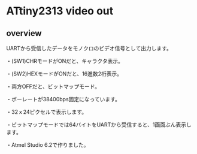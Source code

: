 # ATtiny2313 video out
## overview
UARTから受信したデータをモノクロのビデオ信号として出力します。

・(SW1)CHRモードがONだと、キャラクタ表示。

・(SW2)HEXモードがONだと、16進数2桁表示。

・両方OFFだと、ビットマップモード。

・ボーレートが38400bps固定になっています。

・32ｘ24ピクセルで表示します。

・ビットマップモードでは64バイトをUARTから受信すると、1画面ぶん表示します。

・Atmel Studio 6.2で作りました。
